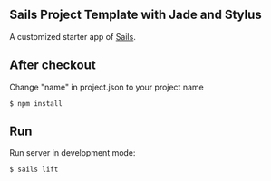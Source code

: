 ## Sails Project Template with Jade and Stylus

A customized starter app of [Sails](http://sailsjs.org).

## After checkout

Change "name" in project.json to your project name

	$ npm install

## Run

Run server in development mode:

	$ sails lift